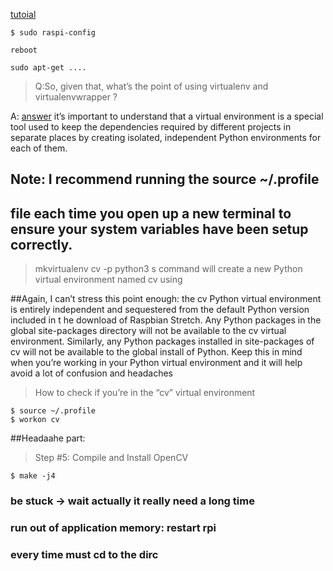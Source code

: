 [tutoial](https://www.pyimagesearch.com/2017/09/04/raspbian-stretch-install-opencv-3-python-on-your-raspberry-pi/)
> 
```
$ sudo raspi-config
```

```
reboot
```

```
sudo apt-get ....
```

>Q:So, given that, what’s the point of using virtualenv and virtualenvwrapper ?

A: [answer](https://realpython.com/python-virtual-environments-a-primer/)
it’s important to understand that a virtual environment is a special tool used to keep the
dependencies required by different projects in separate places by creating isolated, independent
Python environments for each of them.

## Note: I recommend running the source ~/.profile
## file each time you open up a new terminal to ensure your system variables have been setup correctly.

>mkvirtualenv cv -p python3
s command will create a new Python virtual environment named cv using

>
##Again, I can’t stress this point enough: the cv Python virtual environment is 
entirely independent and sequestered from the default Python version included in t
he download of Raspbian Stretch. Any Python packages in the global site-packages directory
will not be available to the cv virtual environment. Similarly, any Python packages installed 
in site-packages of cv will not be available to the global install of Python. Keep this in mind 
when you’re working in your Python virtual environment and it will help avoid a lot of confusion and headaches

> How to check if you’re in the “cv” virtual environment
```
$ source ~/.profile
$ workon cv
```


##Headaahe part:
> Step #5: Compile and Install OpenCV
```
$ make -j4
```
### be stuck -> wait actually it really need a long time 
### run out of application memory: restart rpi
### every time must cd to the dirc

